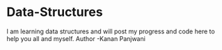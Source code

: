# Data-Structures
I am learning data structures and will post my progress and code here to help you all and myself.
Author -Kanan Panjwani